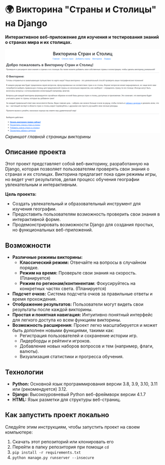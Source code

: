 # 🌍 Викторина "Страны и Столицы" на Django

**Интерактивное веб-приложение для изучения и тестирования знаний о странах мира и их столицах.**

[![Скриншот главной страницы викторины](./screenshots/main_page.PNG)](./screenshots/main_page.PNG)
*Скриншот главной страницы викторины*

## Описание проекта

Этот проект представляет собой веб-викторину, разработанную на Django, которая позволяет пользователям проверять свои знания о странах и их столицах.  Викторина предлагает пока один режимы игры, но ведет учет результатов, делая процесс обучения географии увлекательным и интерактивным.

**Цель проекта:**

* Создать увлекательный и образовательный инструмент для изучения географии.
* Предоставить пользователям возможность проверить свои знания в интерактивной форме.
* Продемонстрировать возможности Django для создания простых, но функциональных веб-приложений.

## Возможности

* **Различные режимы викторины:**
    * **Классический режим:**  Отвечайте на вопросы в случайном порядке.
    * **Режим на время:** Проверьте свои знания на скорость. (Планируется)
    * **Режим по регионам/континентам:**  Фокусируйтесь на конкретных частях света. (Планируется)
* **Подсчет очков:**  Система подсчета очков за правильные ответы и время прохождения.
* **Отображение результатов:**  Пользователи могут видеть свои результаты после каждой викторины.
* **Простая и понятная навигация:** Интуитивно понятный интерфейс для легкого доступа ко всем функциям викторины.
* **Возможность расширения:** Проект легко масштабируется и может быть дополнен новыми функциями, такими как:
    * Регистрация пользователей и сохранение истории игр.
    * Лидерборды и рейтинги игроков.
    * Добавление новых наборов вопросов и тем (например, флаги, валюты).
    * Визуализация статистики и прогресса обучения.

## Технологии

* **Python:**  Основной язык программирования версии 3.8, 3.9, 3.10, 3.11 или (рекомендуется) 3.12.
* **Django:**  Высокоуровневый Python веб-фреймворк версии 4.1.7
* **HTML:**  Язык разметки для структуры веб-страниц.

## Как запустить проект локально
Следуйте этим инструкциям, чтобы запустить проект на своем компьютере:

1. Скачать этот репозиторий или клонировать его
2. Перейти в папку репозитория при помощи `cd`
3. `pip install -r requirements.txt`
4. `python manage.py runserver --insecure`
